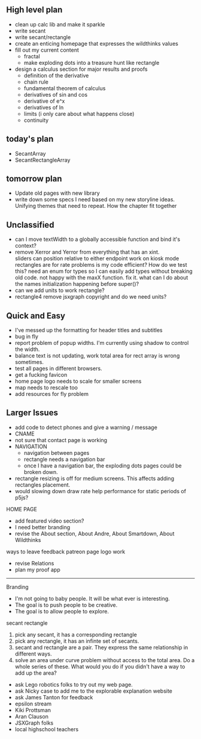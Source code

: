 
High level plan
-----------------
- clean up calc lib and make it sparkle
- write secant
- write secant/rectangle
- create an enticing homepage that expresses the wildthinks values
- fill out my current content
	- fractal
	- make exploding dots into a treasure hunt like rectangle
- design a calculus section for major results and proofs
	- definition of the derivative
	- chain rule
	- fundamental theorem of calculus
	- derivatives of sin and cos
	- derivative of e^x
	- derivatives of ln
	- limits (i only care about what happens close)
	- continuity


today's plan
--------------------
- SecantArray
- SecantRectangleArray

tomorrow plan
--------------------
- Update old pages with new library
- write down some specs I need based on my new storyline ideas. Unifying themes that need to repeat. How the chapter fit together



Unclassified
--------------------
- can I move textWidth to a globally accessible function and bind it's context?
- remove Xerror and Yerror from everything that has an xint.  
sliders can position relative to either endpoint
work on kiosk mode 
rectangles are for rate problems
is my code efficient?  How do we test this?
need an enum for types so I can easily add types without breaking old code.
not happy with the maxX function. fix it.
what can I do about the names initialization happening before super()?
- can we add units to work rectangle?
- rectangle4 remove jsxgraph copyright and do we need units?



Quick and Easy
-----------------
- I've messed up the formatting for header titles and subtitles
- bug in fly
- report problem of popup widths.  I'm currently using shadow to control the width.
- balance text is not updating, work total area for rect array is wrong sometimes.
- test all pages in different browsers.
- get a fucking favicon
- home page logo needs to scale for smaller screens
- map needs to rescale too
- add resources for fly problem



Larger Issues
------------------
- add code to detect phones and give a warning / message
- CNAME
- not sure that contact page is working
- NAVIGATION
	- navigation between pages
	- rectangle needs a navigation bar
	- once I have a navigation bar, the exploding dots pages could be broken down.
- rectangle resizing is off for medium screens.  This affects adding rectangles placement.
- would slowing down draw rate help performance for static periods of p5js?

HOME PAGE
- add featured video section?
- I need better branding
- revise the About section, About Andre, About Smartdown, About Wildthinks

ways to leave feedback
patreon page
logo work

- revise Relations
- plan my proof app


-------------------------------------------------------------------------------------

Branding
- I'm not going to baby people.  It will be what ever is interesting.  
- The goal is to push people to be creative.
- The goal is to allow people to explore.


secant rectangle
1. pick any secant, it has a corresponding rectangle
2. pick any rectangle, it has an infinte set of secants.
3. secant and rectangle are a pair.  They express the same relationship in different ways.
4. solve an area under curve problem without access to the total area.  Do a whole series of these. What would you do if you didn't have a way to add up the area?  

- ask Lego robotics folks to try out my web page.
- ask Nicky case to add me to the explorable explanation website
- ask James Tanton for feedback
- epsilon stream
- Kiki Prottsman
- Aran Clauson 
- JSXGraph folks
- local highschool teachers

